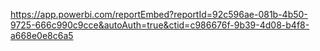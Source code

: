 https://app.powerbi.com/reportEmbed?reportId=92c596ae-081b-4b50-9725-666c990c9cce&autoAuth=true&ctid=c986676f-9b39-4d08-b4f8-a668e0e8c6a5
